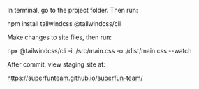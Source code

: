 In terminal, go to the project folder. Then run:

npm install tailwindcss @tailwindcss/cli

Make changes to site files, then run:

npx @tailwindcss/cli -i ./src/main.css -o ./dist/main.css --watch

After commit, view staging site at:

https://superfunteam.github.io/superfun-team/